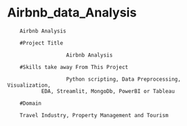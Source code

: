 # Airbnb_data_Analysis

        Airbnb Analysis
	
        #Project Title
	
                       Airbnb Analysis
		       
        #Skills take away From This Project
	
                       Python scripting, Data Preprocessing, Visualization,
		       EDA, Streamlit, MongoDb, PowerBI or Tableau 
	
        #Domain
	
        Travel Industry, Property Management and Tourism 

